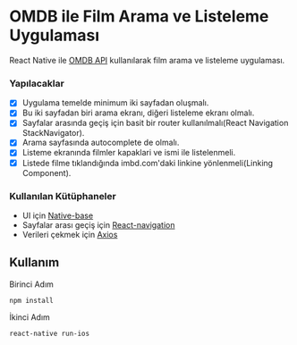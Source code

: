 # OMDB ile Film Arama ve Listeleme Uygulaması

React Native ile [OMDB API](http://www.omdbapi.com/) kullanılarak film arama ve listeleme uygulaması.

### Yapılacaklar
- [x] Uygulama temelde minimum iki sayfadan oluşmalı.
- [x] Bu iki sayfadan biri arama ekranı, diğeri listeleme ekranı olmalı.
- [x] Sayfalar arasında geçiş için basit bir router kullanılmalı(React Navigation StackNavigator).
- [x] Arama sayfasında autocomplete de olmalı.
- [x] Listeme ekranında filmler kapaklari ve ismi ile listelenmeli.
- [x] Listede filme tıklandığında imbd.com'daki linkine yönlenmeli(Linking Component).

### Kullanılan Kütüphaneler
* UI için [Native-base](http://www.omdbapi.com/)
* Sayfalar arası geçiş için [React-navigation](http://www.omdbapi.com/)
* Verileri çekmek için [Axios](http://www.omdbapi.com/)

## Kullanım
Birinci Adım
```
npm install
```
İkinci Adım 
```
react-native run-ios
```


